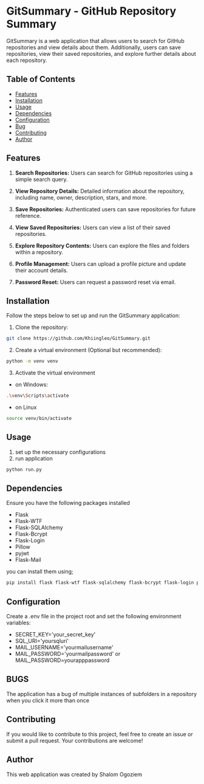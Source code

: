 # GitSummary - GitHub Repository Summary
GitSummary is a web application that allows users to search for GitHub repositories and view details about them. Additionally, users can save repositories, view their saved repositories, and explore further details about each repository.

## Table of Contents

- [Features](#features)
- [Installation](#installation)
- [Usage](#usage)
- [Dependencies](#dependencies)
- [Configuration](#configuration)
- [Bug](#bugs)
- [Contributing](#contributing)
- [Author](#Author)


## Features
1. **Search Repositories:** Users can search for GitHub repositories using a simple search query.

2. **View Repository Details:** Detailed information about the repository, including name, owner, description, stars, and more.

3. **Save Repositories:** Authenticated users can save repositories for future reference.

4. **View Saved Repositories:** Users can view a list of their saved repositories.

5. **Explore Repository Contents:** Users can explore the files and folders within a repository.

6. **Profile Management:** Users can upload a profile picture and update their account details.

7. **Password Reset:** Users can request a password reset via email.


## Installation

Follow the steps below to set up and run the GitSummary application:

1. Clone the repository:

```bash
git clone https://github.com/Khiingleo/GitSummary.git
```

2. Create a virtual environment (Optional but recommended):

```bash
python -m venv venv
```

3. Activate the virtual environment

* on Windows:
```bash
.\venv\Scripts\activate
```

* on Linux
```bash
source venv/bin/activate
```

## Usage 
1. set up the necessary configurations 
2. run application

```bash
python run.py
```

## Dependencies

Ensure you have the following packages installed 

- Flask
- Flask-WTF
- Flask-SQLAlchemy
- Flask-Bcrypt
- Flask-Login
- Pillow
- pyjwt
- Flask-Mail

you can install them using;
```bash
pip install flask flask-wtf flask-sqlalchemy flask-bcrypt flask-login pillow pyjwt flask-mail
```

## Configuration
Create a .env file in the project root and set the following environment variables:

- SECRET_KEY='your_secret_key'
- SQL_URI='yoursqluri'
- MAIL_USERNAME='yourmailusername'
- MAIL_PASSWORD='yourmailpassword' or MAIL_PASSWORD=yourapppassword

## BUGS
The application has a bug of multiple instances of subfolders in a repository when you click it more than once

## Contributing
If you would like to contribute to this project, feel free to create an issue or submit a pull request. Your contributions are welcome!

## Author
This web application was created by Shalom Ogoziem
